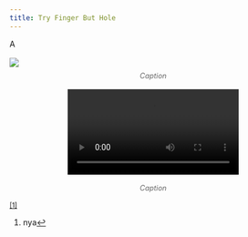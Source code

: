 ```yaml
---
title: Try Finger But Hole
---
```



<div>
<p>
A

<figure style="margin: 1rem auto; text-align: center;">
<img src="/assets/images/blog/test-1.png" style="max-width: 100%; height: auto; display: block;">
<figcaption style="font-size: 0.9em; color: #666; margin-top: 0.5rem; font-style: italic;">Caption</figcaption>
</figure>

<p>
    <video controls style="max-width: 100%; height: auto; display: block; margin: 0 auto;">
    <source src="{{ site.baseurl }}/assets/videos/blog/test-1.mp4" type="video/mp4">
    <figure style="margin: 1rem auto; text-align: center;">
    <figcaption style="font-size: 0.9em; color: #666; margin-top: 0.5rem; font-style: italic;">Caption</figcaption>
    </figure>
    </video>
<p>

<sup id="fnref:1"><a href="#fn:1" class="footnote" rel="footnote" role="doc-noteref">[1]</a></sup>

<div class="footnotes" role="doc-endnotes">
    <ol>
    <li id="fn:1">
        <p>nya<a href="#fnref:1" class="reversefootnote" role="doc-backlink">↩</a></p>
    </li>
    </ol>
</div>


</p>
<script defer src="https://comments.oakreef.ie/comentario.js"></script>
<comentario-comments></comentario-comments>
